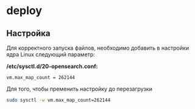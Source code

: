 # deploy

## Настройка

Для корректного запуска файлов, необходимо добавить в настройки ядра Linux
следующий параметр:

**/etc/sysctl.d/20-opensearch.conf:**

```
vm.max_map_count = 262144
```

Для того, чтобы пременить настройку до перезагрузки

```bash
sudo sysctl -w vm.max_map_count=262144
```

